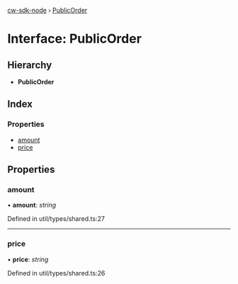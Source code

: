 [cw-sdk-node](../README.md) › [PublicOrder](publicorder.md)

# Interface: PublicOrder

## Hierarchy

* **PublicOrder**

## Index

### Properties

* [amount](publicorder.md#amount)
* [price](publicorder.md#price)

## Properties

###  amount

• **amount**: *string*

Defined in util/types/shared.ts:27

___

###  price

• **price**: *string*

Defined in util/types/shared.ts:26
